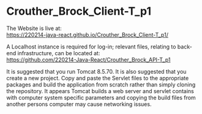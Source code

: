 # Crouther_Brock_Client-T_p1


The Website is live at:  
https://220214-java-react.github.io/Crouther_Brock_Client-T_p1/

A Localhost instance is required for log-in; relevant files, relating to back-end infrastructure, can be located at:  
https://github.com/220214-Java-React/Crouther_Brock_API-T_p1


It is suggested that you run Tomcat 8.5.70. It is also suggested that you create a new project. Copy and paste the Servlet files to the appropriate packages and build the application from scratch rather than simply cloning the repository. It appears Tomcat builds a web server and servlet contains with computer system specific parameters and copying the build files from another persons computer may cause networking issues.
